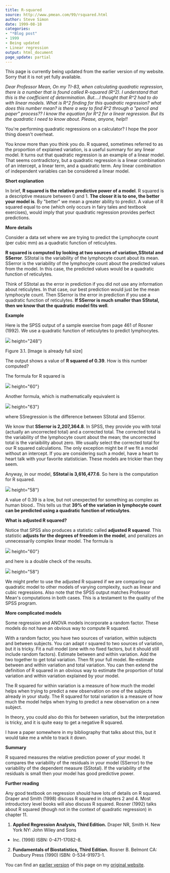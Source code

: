 ```yaml
---
title: R-squared
source: http://www.pmean.com/99/rsquared.html
author: Steve Simon
date: 1999-08-18
categories:
- "*Blog post"
- 1999
- Being updated
- Linear regression
output: html_document
page_update: partial
---
```


This page is currently being updated from the earlier version of my website. Sorry that it is not yet fully available.

*Dear Professor Mean, On my TI-83, when calculating quadratic regression, there is a number that is found called R-squared (R^2). I understand that this is the coefficient of determination. But....I thought that R^2 had to do with linear models. What is R^2 finding for this quadratic regression? what does this number mean? is there a way to find R^2 through a "pencil and paper" process?? I know the equation for R^2 for a linear regression. But its the quadratic I need to know
about. Please, anyone, help!!*

You're performing quadratic regressions on a calculator? I hope the poor thing doesn't overheat.

You know more than you think you do. R squared, sometimes referred to as the proportion of explained variation, is a useful summary for any linear model. It turns out that quadratic regression is an example of a linear model. That seems contradictory, but a quadratic regression is a
linear combination of an intercept, a linear term, and a quadratic term. Any linear combination of independent variables can be considered a
linear model.

**Short explanation**

In brief, **R squared is the relative predictive power of a model**. R squared is a descriptive measure between 0 and 1. **The closer it is to one, the better your model is**. By "better" we mean a greater ability to predict. A value of R squared equal to one (which only occurs in
fairy tales and textbook exercises), would imply that your quadratic regression provides perfect predictions.

**More details**

Consider a data set where we are trying to predict the Lymphocyte count (per cubic mm) as a quadratic function of reticulytes.

**R squared is computed by looking at two sources of variation,SStotal and SSerror**. SStotal is the variability of the lymphocyte count about its mean. SSerror is the variability of the lymphocyte count about the predicted values from the model. In this case, the predicted values would be a quadratic function of reticulytes.

Think of SStotal as the error in prediction if you did not use any information about reticulytes. In that case, our best prediction would just be the mean lymphocyte count. Then SSerror is the error in prediction if you use a quadratic function of reticulytes. **If SSerror is much smaller than SStotal, then we know that the quadratic model fits well**.

**Example**

Here is the SPSS output of a sample exercise from page 461 of Rosner (1992). We use a quadratic function of reticulytes to predict lymphocytes.

![](../../../web/images/99/rsquared01.gif)
height="248"}

Figure 3.1. [Image is already full size]

The output shows a value of **R squared of 0.39**. How is this number computed?

The formula for R squared is

![](../../../web/images/99/rsquared02.gif)
height="60"}

Another formula, which is mathematically equivalent is

![](../../../web/images/99/rsquared03.gif)
height="63"}

where SSregression is the difference between SStotal and SSerror.

We know that **SSerror is 2,207,364.8**. In SPSS, they provide you with total (actually an uncorrected total) and a corrected total. The corrected total is the variability of the lymphocyte count about the mean; the uncorrected total is the variaibility about zero. We usually select the corrected total for our R squared calculations. The only exception might be if we fit a model without an intercept. If you are considering such a model, have a heart to heart talk with your favorite
statistician. These models are trickier than they seem.

Anyway, in our model, **SStotal is 3,616,477.6**. So here is the computation for R squared.

![](../../../web/images/99/rsquared04.gif)
height="58"}

A value of 0.39 is a low, but not unexpected for something as complex as human blood.. This tells us that **39% of the variation in lymphocyte count can be predicted using a quadratic function of reticulytes**.

**What is adjusted R squared?**

Notice that SPSS also produces a statistic called **adjusted R squared**. This statistic **adjusts for the degrees of freedom in the model**, and penalizes an unnecessarily complex linear model. The
formula is

![](../../../web/images/99/rsquared05.gif)
height="60"}

and here is a double check of the results.

![](../../../web/images/99/rsquared06.gif)
height="58"}

We might prefer to use the adjusted R squared if we are comparing our quadratic model to other models of varying complexity, such as linear and cubic regressions. Also note that the SPSS output matches Professor Mean's computations in both cases. This is a testament to the quality of the SPSS program.

**More complicated models**

Some regression and ANOVA models incorporate a random factor. These models do not have an obvious way to compute R squared.

With a random factor, you have two sources of variation, within subjects and between subjects. You can adapt r squared to two sources of variation, but it is tricky. Fit a null model (one with no fixed factors, but it should still include random factors). Estimate between and within variation. Add the two together to get total variation. Then fit your full model. Re-estimate between and within variation and total variation. You can then extend the definition of R squared in an obvious way to estimate the proportion of total variation and within variation explained by your model.

The R squared for within variation is a measure of how much the model helps when trying to predict a new observation on one of the subjects already in your study. The R squared for total variation is a measure of how much the model helps when trying to predict a new observation on a new subject.

In theory, you could also do this for between variation, but the interpretation is tricky, and it is quite easy to get a negative R squared.

I have a paper somewhere in my bibliography that talks about this, but it would take me a while to track it down.

**Summary**

R squared measures the relative prediction power of your model. It compares the variability of the residuals in your model (SSerror) to the variability of the dependent measure (SStotal). If the variability of the residuals is small then your model has good predictive power.

**Further reading**

Any good textbook on regression should have lots of details on R squared. Draper and Smith (1998) discuss R squared in chapters 2 and 4. Most introductory level books will also discuss R squared. Rosner (1992) talks about R squared (though not in the context of quadratic
regression) in chapter 11.

1.  **Applied Regression Analysis, Third Edition.** Draper NR, Smith H. New York NY: John Wiley and Sons
- Inc.  (1998) ISBN: 0-471-17082-8.
2.  **Fundamentals of Biostatistics, Third Edition.** Rosner B. Belmont CA: Duxbury Press (1990) ISBN: 0-534-91973-1.

You can find an [earlier version][sim1] of this page on my [original website][sim2].

[sim1]: http://www.pmean.com/99/rsquared.html
[sim2]: http://www.pmean.com/original_site.html
